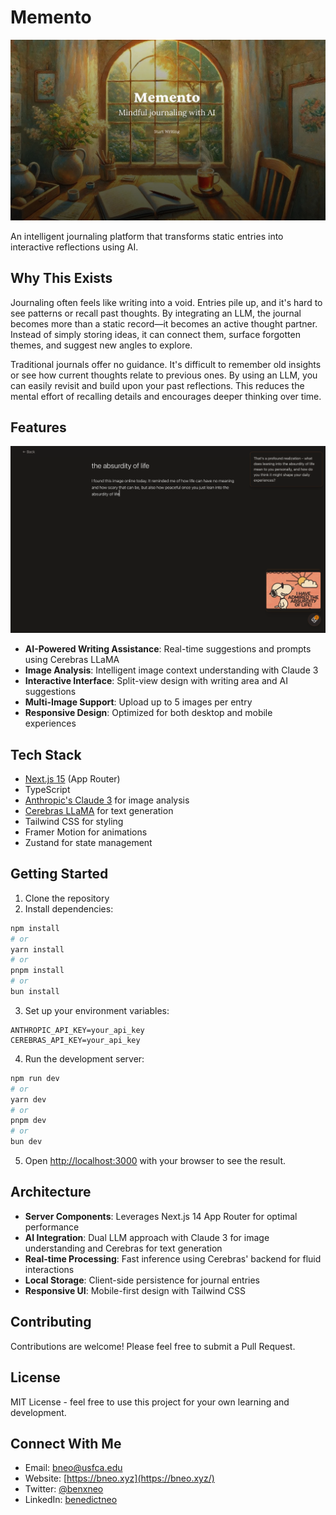# Memento

![Landing page](/public/landing.jpeg)

An intelligent journaling platform that transforms static entries into interactive reflections using AI.

## Why This Exists

Journaling often feels like writing into a void. Entries pile up, and it's hard to see patterns or recall past thoughts. By integrating an LLM, the journal becomes more than a static record—it becomes an active thought partner. Instead of simply storing ideas, it can connect them, surface forgotten themes, and suggest new angles to explore.

Traditional journals offer no guidance. It's difficult to remember old insights or see how current thoughts relate to previous ones. By using an LLM, you can easily revisit and build upon your past reflections. This reduces the mental effort of recalling details and encourages deeper thinking over time.

## Features

![journal page](/public/journal.png)

- **AI-Powered Writing Assistance**: Real-time suggestions and prompts using Cerebras LLaMA
- **Image Analysis**: Intelligent image context understanding with Claude 3
- **Interactive Interface**: Split-view design with writing area and AI suggestions
- **Multi-Image Support**: Upload up to 5 images per entry
- **Responsive Design**: Optimized for both desktop and mobile experiences

## Tech Stack

- [Next.js 15](https://nextjs.org) (App Router)
- TypeScript
- [Anthropic's Claude 3](https://www.anthropic.com/claude) for image analysis
- [Cerebras LLaMA](https://www.cerebras.net/) for text generation
- Tailwind CSS for styling
- Framer Motion for animations
- Zustand for state management

## Getting Started

1. Clone the repository
2. Install dependencies:

```bash
npm install
# or
yarn install
# or
pnpm install
# or
bun install
```

3. Set up your environment variables:

```env
ANTHROPIC_API_KEY=your_api_key
CEREBRAS_API_KEY=your_api_key
```

4. Run the development server:

```bash
npm run dev
# or
yarn dev
# or
pnpm dev
# or
bun dev
```

5. Open [http://localhost:3000](http://localhost:3000) with your browser to see the result.

## Architecture

- **Server Components**: Leverages Next.js 14 App Router for optimal performance
- **AI Integration**: Dual LLM approach with Claude 3 for image understanding and Cerebras for text generation
- **Real-time Processing**: Fast inference using Cerebras' backend for fluid interactions
- **Local Storage**: Client-side persistence for journal entries
- **Responsive UI**: Mobile-first design with Tailwind CSS

## Contributing

Contributions are welcome! Please feel free to submit a Pull Request.

## License

MIT License - feel free to use this project for your own learning and development.

## Connect With Me

- Email: [bneo@usfca.edu](mailto:bneo@usfca.edu)
- Website: [https://bneo.xyz](https://bneo.xyz/)
- Twitter: [@benxneo](https://twitter.com/benxneo)
- LinkedIn: [benedictneo](https://www.linkedin.com/in/benedictneo/)
